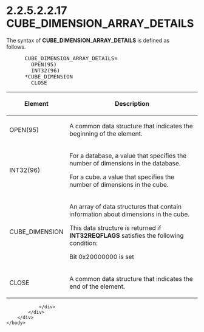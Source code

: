 <html dir="LTR" xmlns:mshelp="http://msdn.microsoft.com/mshelp" xmlns:ddue="http://ddue.schemas.microsoft.com/authoring/2003/5" xmlns:xlink="http://www.w3.org/1999/xlink" xmlns:tool="http://www.microsoft.com/tooltip">
    <head>
        <meta http-equiv="Content-Type" content="text/html; CHARSET=utf-8"></meta>
        <meta name="save" content="history"></meta>
        <title>2.2.5.2.2.17 CUBE_DIMENSION_ARRAY_DETAILS</title>
        <xml>
            <mshelp:toctitle title="2.2.5.2.2.17 CUBE_DIMENSION_ARRAY_DETAILS"></mshelp:toctitle>
            <mshelp:rltitle title="[MS-SSAS8]: CUBE_DIMENSION_ARRAY_DETAILS"></mshelp:rltitle>
            <mshelp:keyword index="A" term="da3b6321-d38c-4684-9f83-907c29a9798d"></mshelp:keyword>
            <mshelp:attr name="DCSext.ContentType" value="open specification"></mshelp:attr>
            <mshelp:attr name="AssetID" value="da3b6321-d38c-4684-9f83-907c29a9798d"></mshelp:attr>
            <mshelp:attr name="TopicType" value="kbRef"></mshelp:attr>
            <mshelp:attr name="DCSext.Title" value="[MS-SSAS8]: CUBE_DIMENSION_ARRAY_DETAILS" />
        </xml>
    </head>
    <body>
        <div id="header">
            <h1 class="heading">2.2.5.2.2.17 CUBE_DIMENSION_ARRAY_DETAILS</h1>
        </div>
        <div id="mainSection">
            <div id="mainBody">
                <div id="allHistory" class="saveHistory"></div>
                <div id="sectionSection0" class="section" name="collapseableSection">
                    

<p>The syntax of <b>CUBE_DIMENSION_ARRAY_DETAILS</b> is defined
as follows.           </p>

<dl>
<dd>
<div><pre> CUBE_DIMENSION_ARRAY_DETAILS=
   OPEN(95)
   INT32(96)
 *CUBE_DIMENSION
   CLOSE
</pre></div>
</dd></dl>

<table>
 <thead>
  <tr>
   <th>
   <p>Element</p>
   </th>
   <th>
   <p>Description</p>
   </th>
  </tr>
 </thead>
 <tr>
  <td>
  <p>OPEN(95)</p>
  </td>
  <td>
  <p>A common data structure that indicates the beginning
  of the element.</p>
  </td>
 </tr>
 <tr>
  <td>
  <p>INT32(96)</p>
  </td>
  <td>
  <p>For a database, a value that specifies the number of
  dimensions in the database.</p>
  <p>For a cube. a value that specifies the number of
  dimensions in the cube.</p>
  </td>
 </tr>
 <tr>
  <td>
  <p>CUBE_DIMENSION</p>
  </td>
  <td>
  <p>An array of data structures that contain information
  about dimensions in the cube.</p>
  <p>This data structure is returned if <b>INT32REQFLAGS</b>
  satisfies the following condition:</p>
  <p>Bit 0x20000000 is set</p>
  </td>
 </tr>
 <tr>
  <td>
  <p>CLOSE</p>
  </td>
  <td>
  <p>A common data structure that indicates the end of the
  element.</p>
  </td>
 </tr>
</table>

<p> </p>


                </div>
            </div>
        </div>
    </body>
</html>